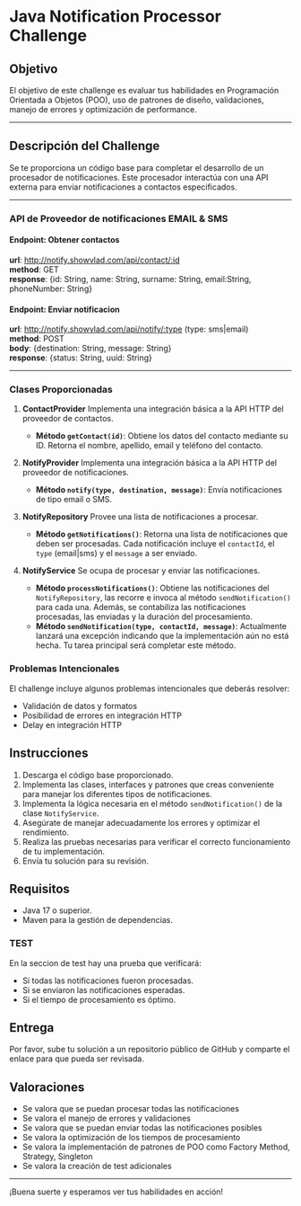 # Java Notification Processor Challenge

## Objetivo

El objetivo de este challenge es evaluar tus habilidades en Programación Orientada a Objetos (POO), uso de patrones de diseño, validaciones, manejo de errores y optimización de performance.

---

## Descripción del Challenge

Se te proporciona un código base para completar el desarrollo de un procesador de notificaciones. Este procesador interactúa con una API externa para enviar notificaciones a contactos especificados.

---

### API de Proveedor de notificaciones EMAIL & SMS

#### Endpoint: Obtener contactos
**url**: http://notify.showvlad.com/api/contact/:id  
**method**: GET  
**response**: {id: String, name: String, surname: String, email:String, phoneNumber: String}

#### Endpoint: Enviar notificacion
**url**: http://notify.showvlad.com/api/notify/:type  (type: sms|email)  
**method**: POST  
**body**: {destination: String, message: String}  
**response**: {status: String, uuid: String}

---

### Clases Proporcionadas

1. **ContactProvider** Implementa una integración básica a la API HTTP del proveedor de contactos.
    - **Método `getContact(id)`**: Obtiene los datos del contacto mediante su ID. Retorna el nombre, apellido, email y teléfono del contacto.

2. **NotifyProvider** Implementa una integración básica a la API HTTP del proveedor de notificaciones.
   - **Método `notify(type, destination, message)`**: Envía notificaciones de tipo email o SMS.

3. **NotifyRepository** Provee una lista de notificaciones a procesar.
    - **Método `getNotifications()`**: Retorna una lista de notificaciones que deben ser procesadas. Cada notificación incluye el `contactId`, el `type` (email|sms) y el `message` a ser enviado.

4. **NotifyService** Se ocupa de procesar y enviar las notificaciones.
    - **Método `processNotifications()`**: Obtiene las notificaciones del `NotifyRepository`, las recorre e invoca al método `sendNotification()` para cada una. Además, se contabiliza las notificaciones procesadas, las enviadas y la duración del procesamiento.
    - **Método `sendNotification(type, contactId, message)`**: Actualmente lanzará una excepción indicando que la implementación aún no está hecha. Tu tarea principal será completar este método.

   
### Problemas Intencionales

El challenge incluye algunos problemas intencionales que deberás resolver:

- Validación de datos y formatos
- Posibilidad de errores en integración HTTP
- Delay en integración HTTP

## Instrucciones

1. Descarga el código base proporcionado.
2. Implementa las clases, interfaces y patrones que creas conveniente para manejar los diferentes tipos de notificaciones.
3. Implementa la lógica necesaria en el método `sendNotification()` de la clase `NotifyService`.
4. Asegúrate de manejar adecuadamente los errores y optimizar el rendimiento.
5. Realiza las pruebas necesarias para verificar el correcto funcionamiento de tu implementación.
6. Envía tu solución para su revisión.

## Requisitos

- Java 17 o superior.
- Maven para la gestión de dependencias.

### TEST

En la seccion de test hay una prueba que verificará:

- Si todas las notificaciones fueron procesadas.
- Si se enviaron las notificaciones esperadas.
- Si el tiempo de procesamiento es óptimo.

## Entrega

Por favor, sube tu solución a un repositorio público de GitHub y comparte el enlace para que pueda ser revisada.

## Valoraciones

- Se valora que se puedan procesar todas las notificaciones
- Se valora el manejo de errores y validaciones
- Se valora que se puedan enviar todas las notificaciones posibles
- Se valora la optimización de los tiempos de procesamiento
- Se valora la implementación de patrones de POO como Factory Method, Strategy, Singleton
- Se valora la creación de test adicionales

---

¡Buena suerte y esperamos ver tus habilidades en acción!
